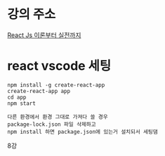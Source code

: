 # 강의 주소

[React Js 이론부터 실전까지](https://www.youtube.com/watch?v=s2knmog2j1U&list=PLRx0vPvlEmdCED62ZIWCbI-6G_jcwmuFB)


# react vscode 세팅
```
npm install -g create-react-app
create-react-app app
cd app
npm start

다른 환경에서 환경 그대로 가져다 쓸 경우
package-lock.json 파일 삭제하고
npm install 하면 package.json에 있는거 설치되서 세팅댐
```

8강